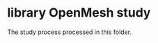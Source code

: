 <!--
 * @Author: Shepherd Qirong
 * @Date: 2020-02-22 01:18:29
 * @Github: https://github.com/ShepherdQR
 * @LastEditors: Shepherd Qirong
 * @LastEditTime: 2020-02-22 01:20:59
 * @Copyright (c) 2019--20xx Shepherd Qirong. All rights reserved.
 -->

# library OpenMesh study
The study process processed in this folder.